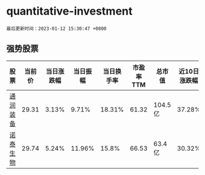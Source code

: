 # quantitative-investment

`最后更新时间：2023-01-12 15:30:47 +0800`

## 强势股票

|股票|当前价|当日涨跌幅|当日振幅|当日换手率|市盈率TTM|总市值|近10日涨跌幅|
|----|----|----|----|----|----|----|----|
|[通润装备](https://xueqiu.com/S/SZ002150)|29.31|3.13%|9.71%|18.31%|61.32|104.5亿|37.28%|
|[诺泰生物](https://xueqiu.com/S/SH688076)|29.74|5.24%|11.96%|15.8%|66.53|63.4亿|30.32%|
